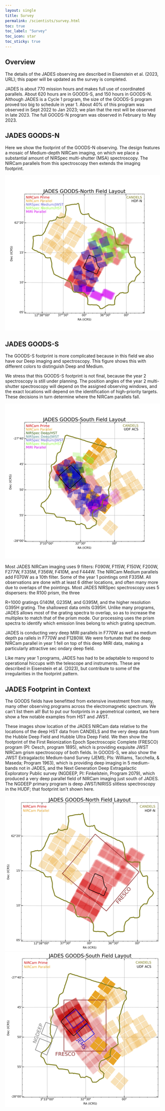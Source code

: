 ```yaml
---
layout: single
title: Survey
permalink: /scientists/survey.html
toc: true
toc_label: "Survey"
toc_icon: star
toc_sticky: true
---
```


## Overview 

The details of the JADES observing are described in 
Eisenstein et al. (2023, URL); this paper will be 
updated as the survey is completed.

JADES is about 770 mission hours and makes full use 
of coordinated parallels. About 620 hours are in GOODS-S, 
and 150 hours in GOODS-N. Although JADES is a Cycle 1 program, 
the size of the GOODS-S program proved too big to schedule in year 1. 
About 40% of this program was observed in Sept 2022 to Jan 2023; we 
plan that the rest will be observed in late 2023. The full GOODS-N program was observed in February to May 2023.

## JADES GOODS-N
Here we show the footprint of the GOODS-N observing. 
The design features a mosaic of Medium-depth NIRCam imaging, on which we 
place a substantial amount of NIRSpec multi-shutter (MSA) spectroscopy. 
The NIRCam parallels from this spectroscopy then extends the imaging footprint.

![JADES GOODS-N](/assets/images/jadesgoodsn_may2023_all.jpg)

## JADES GOODS-S

The GOODS-S footprint is more complicated because in this field we also have 
our Deep imaging and spectroscopy. This figure shows this with different 
colors to distinguish Deep and Medium.

We stress that this GOODS-S footprint is not final, because the year 2 spectroscopy 
is still under planning. The position angles of the year 2 multi-shutter spectroscopy 
will depend on the assigned observing windows, and the exact locations will depend 
on the identification of high-priority targets. These decisions in turn determine where the NIRCam parallels fall.

![JADES GOODS-S](/assets/images/jadesgoodss_may2023_all.jpg)

Most JADES NIRCam imaging uses 9 filters: F090W, F115W, F150W, F200W, F277W, F335M, F356W, 
F410M, and F444W. The NIRCam Medium parallels add F070W as a 10th filter. Some of the 
year 1 pointings omit F335M. All observations are done with
at least 6 dither locations, and often many more due to overlaps of the pointings.
Most JADES NIRSpec spectroscopy uses 5 dispersers: the R100 prism, the three

R=1000 gratings G140M, G235M, and G395M, and the higher resolution G395H grating. 
The shallowest data omits G395H. Unlike many programs, JADES allows most of the 
grating spectra to overlap, so as to increase the multiplex to match that 
of the prism mode. Our processing uses the prism spectra to identify which 
emission lines belong to which grating spectrum.

JADES is conducting very deep MIRI parallels in F770W as well as medium depth pa
rallels in F770W and F1280W. We were fortunate that the deep NIRCam parallel in
 year 1 fell on top of this deep MIRI data, making a particularly attractive sec
ondary deep field.

Like many year 1 programs, JADES has had to be adaptable to respond to operational hiccups with the telescope and instruments. These are described in Eisenstein et al. (2023), but contribute to some of the irregularities in the footprint pattern.

## JADES Footprint in Context

The GOODS fields have benefitted from extensive investment from many, many
other observing programs across the electromagnetic spectrum.  We can't list 
them all!  But to put our footprints in a geometrical context, we here show 
a few notable examples from HST and JWST.

These images show location of the JADES NIRCam data relative to 
the locations of the deep HST data from CANDELS and the
very deep data from the Hubble Deep Field and Hubble Ultra Deep Field.  We 
then show the footprint of the 
First Reionization Epoch Spectroscopic Complete 
(FRESCO) program (PI: Oesch, program 1895), which is providing exquisite 
JWST NIRCam grism spectroscopy of both fields.
In GOODS-S, we also show the JWST Extragalactic Medium-band Survey 
(JEMS; PIs: Williams, Tacchella, & Maseda; Program 1963), which is
providing deep imaging in 5 medium-bands not in JADES,
and the Next Generation Deep Extragalactic Exploratory Public survey 
(NGDEEP, PI: Finkelstein, Program 2079), which produced a very deep 
parallel field of NIRCam imaging just south of JADES.  The NGDEEP 
primary program is deep JWST/NIRISS slitless spectroscopy in the HUDF;
that footprint isn't shown here.

![JADES GOODS-N](/assets/images/jadesgoodsn_may2023_nc_ncp_others.jpg)
![JADES GOODS-S](/assets/images/jadesgoodss_may2023_nc_ncp_others.jpg)

